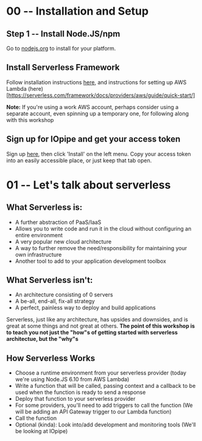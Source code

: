 # 00 -- Installation and Setup

## Step 1 -- Install Node.JS/npm

Go to [nodejs.org](https://nodejs.org) to install for your platform.

## Install Serverless Framework

Follow installation instructions [here](https://serverless.com/framework/docs/getting-started/), and instructions for setting up AWS Lambda (here)[https://serverless.com/framework/docs/providers/aws/guide/quick-start/]

**Note:** If you're using a work AWS account, perhaps consider using a separate account, even spinning up a temporary one, for following along with this workshop

## Sign up for IOpipe and get your access token

Sign up [here](https://dashboard.iopipe.com), then click 'Install' on the left menu. Copy your access token into an easily accessible place, or just keep that tab open.

# 01 -- Let's talk about serverless

## What Serverless is:

* A further abstraction of PaaS/IaaS
* Allows you to write code and run it in the cloud without configuring an entire environment
* A very popular new cloud architecture
* A way to further remove the need/responsibility for maintaining your own infrastructure
* Another tool to add to your application development toolbox

## What Serverless isn't:

* An architecture consisting of 0 servers
* A be-all, end-all, fix-all strategy
* A perfect, painless way to deploy and build applications

Serverless, just like any architecture, has upsides and downsides, and is great at some things and not great at others. **The point of this workshop is to teach you not just the "how"s of getting started with serverless architectue, but the "why"s**

## How Serverless Works

* Choose a runtime environment from your serverless provider (today we're using Node.JS 6.10 from AWS Lambda)
* Write a function that will be called, passing context and a callback to be used when the function is ready to send a response
* Deploy that function to your serverless provider
* For some providers, you'll need to add triggers to call the function (We will be adding an API Gateway trigger to our Lambda function)
* Call the function
* Optional (kinda): Look into/add development and monitoring tools (We'll be looking at IOpipe)
